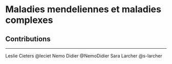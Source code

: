 # Maladies mendeliennes et maladies complexes










## Contributions
---
Leslie Cieters @leciet
Nemo Didier @NemoDidier
Sara Larcher @s-larcher
